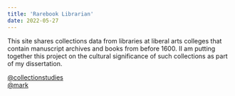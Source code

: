 ```yaml
---
title: 'Rarebook Librarian'
date: 2022-05-27
---
```


This site shares collections data from libraries at liberal arts colleges that contain manuscript archives and books from before 1600. II am putting together this project on the cultural significance of such collections as part of my dissertation.

<a rel="me" href="https://mastodon.social/@collections">@collectionstudies</a>  
<a rel="me" href="https://wien.rocks/@mark">@mark</a>
